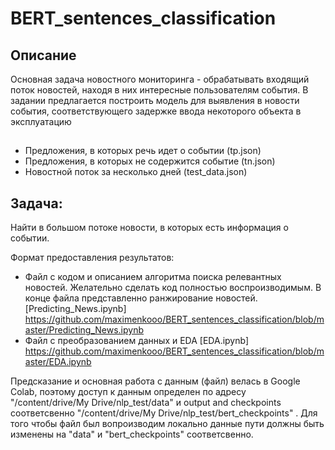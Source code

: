 # BERT_sentences_classification

## Описание 
Основная задача новостного мониторинга - обрабатывать входящий поток новостей, находя в них интересные пользователям события. В задании предлагается построить модель для выявления в новости события, соответствующего задержке ввода некоторого объекта в эксплуатацию

## 
- Предложения, в которых речь идет о событии (tp.json)
- Предложения, в которых не содержится событие (tn.json)
- Новостной поток за несколько дней (test_data.json)

## Задача:
Найти в большом потоке новости, в которых есть информация о событии. 

Формат предоставления результатов:
- Файл с кодом и описанием алгоритма поиска релевантных новостей. Желательно сделать код полностью воспроизводимым. В конце файла представленно ранжирование новостей. [Predicting_News.ipynb] https://github.com/maximenkooo/BERT_sentences_classification/blob/master/Predicting_News.ipynb 
- Файл с преобразованием данных и EDA [EDA.ipynb] https://github.com/maximenkooo/BERT_sentences_classification/blob/master/EDA.ipynb

Предсказание и основная работа с данным (файл) велась в Google Colab, поэтому доступ к данным определен по адресу "/content/drive/My Drive/nlp_test/data" и output and checkpoints соответсвенно "/content/drive/My Drive/nlp_test/bert_checkpoints" . Для того чтобы файл был вопроизводим локально данные пути должны быть изменены на "data" и "bert_checkpoints" соответсвенно.



